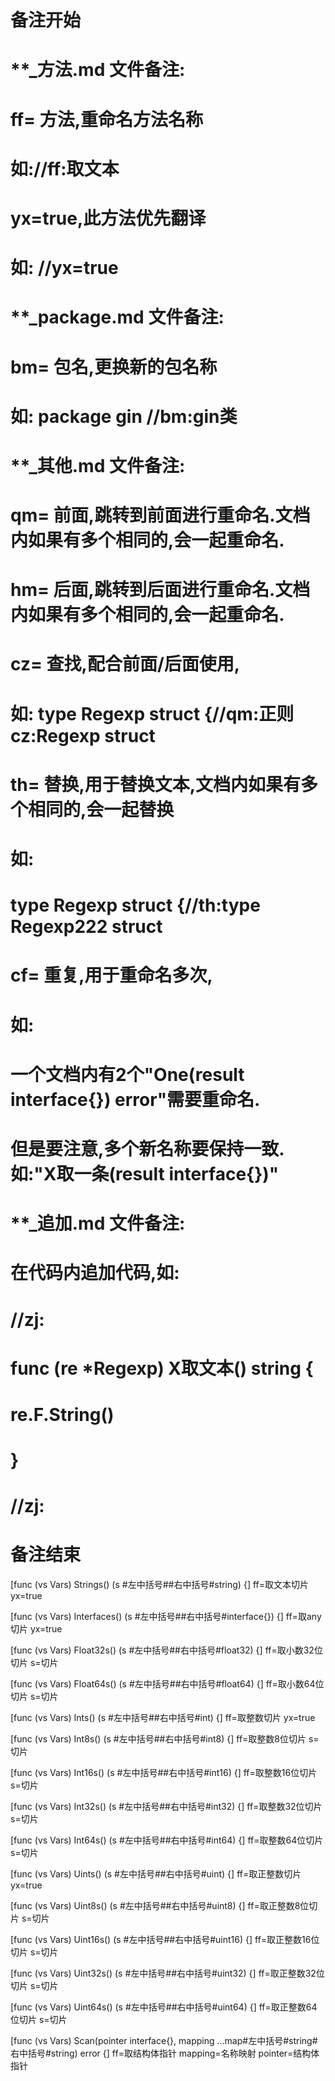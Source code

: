 # 备注开始
# **_方法.md 文件备注:
# ff= 方法,重命名方法名称
# 如://ff:取文本
#
# yx=true,此方法优先翻译
# 如: //yx=true


# **_package.md 文件备注:
# bm= 包名,更换新的包名称 
# 如: package gin //bm:gin类


# **_其他.md 文件备注:
# qm= 前面,跳转到前面进行重命名.文档内如果有多个相同的,会一起重命名.
# hm= 后面,跳转到后面进行重命名.文档内如果有多个相同的,会一起重命名.
# cz= 查找,配合前面/后面使用,
# 如: type Regexp struct {//qm:正则 cz:Regexp struct
#
# th= 替换,用于替换文本,文档内如果有多个相同的,会一起替换
# 如:
# type Regexp struct {//th:type Regexp222 struct
#
# cf= 重复,用于重命名多次,
# 如: 
# 一个文档内有2个"One(result interface{}) error"需要重命名.
# 但是要注意,多个新名称要保持一致. 如:"X取一条(result interface{})"


# **_追加.md 文件备注:
# 在代码内追加代码,如:
# //zj:
# func (re *Regexp) X取文本() string { 
#    re.F.String()
# }
# //zj:
# 备注结束

[func (vs Vars) Strings() (s #左中括号##右中括号#string) {]
ff=取文本切片
yx=true

[func (vs Vars) Interfaces() (s #左中括号##右中括号#interface{}) {]
ff=取any切片
yx=true

[func (vs Vars) Float32s() (s #左中括号##右中括号#float32) {]
ff=取小数32位切片
s=切片

[func (vs Vars) Float64s() (s #左中括号##右中括号#float64) {]
ff=取小数64位切片
s=切片

[func (vs Vars) Ints() (s #左中括号##右中括号#int) {]
ff=取整数切片
yx=true

[func (vs Vars) Int8s() (s #左中括号##右中括号#int8) {]
ff=取整数8位切片
s=切片

[func (vs Vars) Int16s() (s #左中括号##右中括号#int16) {]
ff=取整数16位切片
s=切片

[func (vs Vars) Int32s() (s #左中括号##右中括号#int32) {]
ff=取整数32位切片
s=切片

[func (vs Vars) Int64s() (s #左中括号##右中括号#int64) {]
ff=取整数64位切片
s=切片

[func (vs Vars) Uints() (s #左中括号##右中括号#uint) {]
ff=取正整数切片
yx=true

[func (vs Vars) Uint8s() (s #左中括号##右中括号#uint8) {]
ff=取正整数8位切片
s=切片

[func (vs Vars) Uint16s() (s #左中括号##右中括号#uint16) {]
ff=取正整数16位切片
s=切片

[func (vs Vars) Uint32s() (s #左中括号##右中括号#uint32) {]
ff=取正整数32位切片
s=切片

[func (vs Vars) Uint64s() (s #左中括号##右中括号#uint64) {]
ff=取正整数64位切片
s=切片

[func (vs Vars) Scan(pointer interface{}, mapping ...map#左中括号#string#右中括号#string) error {]
ff=取结构体指针
mapping=名称映射
pointer=结构体指针
